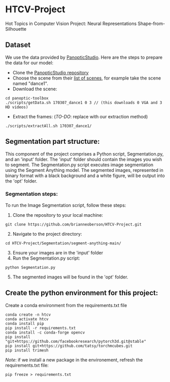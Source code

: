 # HTCV-Project
Hot Topics in Computer Vision Project: Neural Representations Shape-from-Silhouette

## Dataset
We use the data provided by [PanopticStudio](http://domedb.perception.cs.cmu.edu/). Here are the steps to prepare the data for our model:

- Clone the [PanopticStudio repository]( https://github.com/CMU-Perceptual-Computing-Lab/panoptic-toolbox)
- Choose the scene from their [list of scenes](https://docs.google.com/spreadsheets/d/1eoe74dHRtoMVVFLKCTJkAtF8zqxAnoo2Nt15CYYvHEE/edit#gid=1333444170), for example take the scene named "dance1".
- Download the scene:
```
cd panoptic-toolbox
./scripts/getData.sh 170307_dance1 0 3 // (this downloads 0 VGA and 3 HD videos)
```
- Extract the frames: (*TO-DO*: replace with our extraction method)
```
./scripts/extractAll.sh 170307_dance1/
```
## Segmentation part structure:
This component of the project comprises a Python script, Segmentation.py, and an 'input' folder. The 'input' folder should contain the images you wish to segment. The Segmentation.py script executes image segmentation using the Segment Anything model. The segmented images, represented in binary format with a black background and a white figure, will be output into the 'opt' folder. 

### Segmentation steps:
To run the Image Segmentation script, follow these steps:

1. Clone the repository to your local machine:

```
git clone https://github.com/brianneoberson/HTCV-Project.git
```
2. Navigate to the project directory:
```
cd HTCV-Project/Segmentation/segment-anything-main/
```
3. Ensure your images are in the 'input' folder
4. Run the Segmentation.py script:
```
python Segmentation.py
```
5. The segmented images will be found in the 'opt' folder.

## Create the python environment for this project:
Create a conda environment from the requirements.txt file
```
conda create -n htcv
conda activate htcv
conda install pip
pip install -r requirements.txt
conda install -c conda-forge opencv
pip install "git+https://github.com/facebookresearch/pytorch3d.git@stable"
pip install git+https://github.com/tatsy/torchmcubes.git
pip install trimesh
```

*Note*: if we install a new package in the environement, refresh the requirements.txt file:
```
pip freeze > requirements.txt
```
